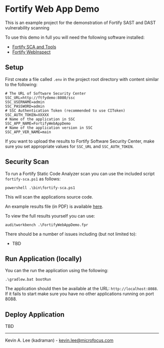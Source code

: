 # Fortify Web App Demo

This is an example project for the demonstration of Fortify SAST and DAST vulnerability scanning 

To use this demo in full you will need the following software installed:

* [Fortify SCA and Tools](https://www.microfocus.com/en-us/cyberres/application-security/static-code-analyzer)
* [Fortify WebInspect](https://www.microfocus.com/en-us/cyberres/application-security/webinspect)  

Setup
-----

First create a file called `.env` in the project root directory with content similar to the following:

```
# The URL of Software Security Center
SSC_URL=http://ftfydemo:8080/ssc
SSC_USERNAME=admin
SSC_PASSWORD=admin
# SSC Authentication Token (recommended to use CIToken)
SSC_AUTH_TOKEN=XXXXX
# Name of the application in SSC
SSC_APP_NAME=FortifyWebAppDemo
# Name of the application version in SSC
SSC_APP_VER_NAME=main
```

If you want to upload the results to Fortify Software Security Center, make sure you set
appropriate values for `SSC_URL` and `SSC_AUTH_TOKEN`.

Security Scan
-------------

To run a Fortify Static Code Analyzer scan you can use the included script `fortify-sca.ps1` as follows:

```
powershell .\bin\fortify-sca.ps1
```

This will scan the applications source code.

An example results file (in PDF) is available [here](samples/FortifyWebAppDemo.pdf).

To view the full results yourself you can use:

```
auditworkbench .\FortifyWebAppDemo.fpr
```

There should be a number of issues including (but not limited to):

- TBD

Run Application (locally)
-------------------------

You can the run the application using the following:

```
.\gradlew.bat bootRun
```

The application should then be available at the URL: `http://localhost:8088`. If it fails to start make sure you have
no other applications running on port 8088.


Deploy Application
------------------

TBD

---

Kevin A. Lee (kadraman) - kevin.lee@microfocus.com
